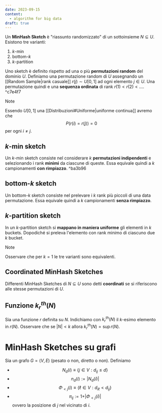```yaml
---
date: 2023-09-15
content:
  - algorithm for big data
draft: true
---
```

Un **MinHash Sketch** è "riassunto randomizzato" di un sottoinsieme $N \subseteq U$.
Esistono tre varianti:
1. $k$-min
2. bottom-$k$
3. $k$-partition

Uno sketch è definito rispetto ad una o più **permutazioni random** del dominio $U$.
Definiamo una permutazione random di $U$ assegnando un [[Random Sample|rank casuale]] $r(j) \sim U\left[0,1\right]$  ad ogni elemento $j \in U$.
Una permutazione quindi e una **sequenza ordinata** di rank $r(1) < r(2) < ...$. ^c7e4f7

> [!note]
> Essendo $U\left[0,1\right]$ una [[Distribuzioni#Uniforme|uniforme continua]] avremo che $$P(r(i) = r(j)) = 0$$ per ogni $i \neq j$.
> 

## $k$-min sketch
Un $k$-min sketch consiste nel considerare $k$ **permutazioni indipendenti** e selezionando i rank **minimi** da ciascune di queste.
Essa equivale quindi a $k$ campionamenti **con rimpiazzo**. ^ba3b96

## bottom-$k$ sketch
Un bottom-$k$ sketch consiste nel prelevare i $k$ rank più piccoli di una data permutazione.
Essa equivale quindi a $k$ campionamenti **senza rimpiazzo**.

## $k$-partition sketch
In un $k$-partition sketch si **mappano in maniera uniforme** gli elementi in $k$ buckets.
Dopodiché si preleva l'elemento con rank minimo di ciascuno due $k$ bucket.

> [!note]
> Osservare che per $k=1$ le tre varianti sono equivalenti.

## Coordinated MinHash Sketches
Differenti MinHash Sketches di $N \subseteq U$ sono detti **coordinati** se si riferiscono alle stesse permutazioni di $U$.

## Funzione $k_r^{th}(N)$
Sia una funzione $r$ definita su $N$.
Indichiamo con $k_r^{th}(N)$ il $k$-esimo elemento in $r(N)$.
Osservare che se $\vert N \vert < k$ allora $k_r^{th}(N) = \sup r(N)$.

# MinHash Sketches su grafi
Sia un grafo $G = (V,E)$ (pesato o non, diretto o non).
Definiamo
- $$N_d(i) \equiv \lbrace j \in V: d_{ij} \leq d\rbrace$$
- $$n_d(i) := \vert N_d(i) \vert$$
- $$\Phi_{<j}(i) \equiv \lbrace \ell \in V : d_{i\ell} < d_{ij} \rbrace$$
- $$\pi_{ij} := 1 + \vert \Phi_{<j}(i) \vert$$ ovvero la posizione di $j$ nel vicinato di $i$.